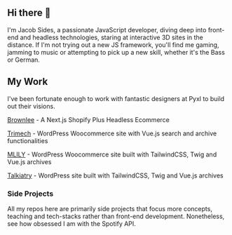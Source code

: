 ## Hi there 👋
I'm Jacob Sides, a passionate JavaScript developer, diving deep into front-end and headless technologies, staring at interactive 3D sites in the distance. If I'm not trying out a new JS framework, you'll find me gaming, jamming to music or attempting to pick up a new skill, whether it's the Bass or German. 


## My Work
I've been fortunate enough to work with fantastic designers at Pyxl to build out their visions. 

[Brownlee](https://brownlee.co) - A Next.js Shopify Plus Headless Ecommerce

[Trimech](https://trimech.com) - WordPress Woocommerce site with Vue.js search and archive functionalities

[MLILY](https://mlilyusa.com) - WordPress Woocommerce site built with TailwindCSS, Twig and Vue.js archives

[Talkiatry](https://talkiatry.com) - WordPress site built with TailwindCSS, Twig and Vue.js archives


### Side Projects
All my repos here are primarily side projects that focus more concepts, teaching and tech-stacks rather than front-end development. Nonetheless, see how obsessed I am with the Spotify API. 
<!--
**the-sides/the-sides** is a ✨ _special_ ✨ repository because its `README.md` (this file) appears on your GitHub profile.

Here are some ideas to get you started:

- 🔭 I’m currently working on ...
- 🌱 I’m currently learning ...
- 👯 I’m looking to collaborate on ...
- 🤔 I’m looking for help with ...
- 💬 Ask me about ...
- 📫 How to reach me: ...
- 😄 Pronouns: ...
- ⚡ Fun fact: ...
-->
